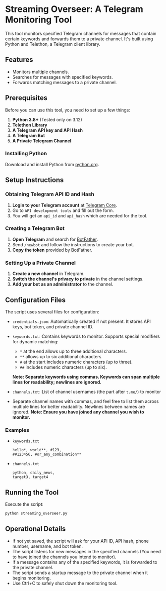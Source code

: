 # Streaming Overseer: A Telegram Monitoring Tool

This tool monitors specified Telegram channels for messages that contain certain keywords and forwards them to a private channel. It's built using Python and Telethon, a Telegram client library.

## Features

- Monitors multiple channels.
- Searches for messages with specified keywords.
- Forwards matching messages to a private channel.

## Prerequisites

Before you can use this tool, you need to set up a few things:

1. **Python 3.8+** (Tested only on 3.12)
2. **Telethon Library**
3. **A Telegram API key and API Hash**
4. **A Telegram Bot**
5. **A Private Telegram Channel**

### Installing Python

Download and install Python from [python.org](https://www.python.org/downloads/).

## Setup Instructions

### Obtaining Telegram API ID and Hash

1. **Login to your Telegram account** at [Telegram Core](https://my.telegram.org).
2. Go to `API development tools` and fill out the form.
3. You will get an `api_id` and `api_hash` which are needed for the tool.

### Creating a Telegram Bot

1. **Open Telegram** and search for [BotFather](https://t.me/botfather).
2. Send `/newbot` and follow the instructions to create your bot.
3. **Copy the token** provided by BotFather.

### Setting Up a Private Channel

1. **Create a new channel** in Telegram.
2. **Switch the channel's privacy to private** in the channel settings.
3. **Add your bot as an administrator** to the channel.

## Configuration Files

The script uses several files for configuration:

- `credentials.json`: Automatically created if not present. It stores API keys, bot token, and private channel ID.
- `keywords.txt`: Contains keywords to monitor. Supports special modifiers for dynamic matching:
  - `*` at the end allows up to three additional characters.
  - `**` allows up to six additional characters.
  - `#` at the start includes numeric characters (up to three).
  - `##` includes numeric characters (up to six).

  **Note: Separate keywords using commas. Keywords can span multiple lines for readability; newlines are ignored.**
- `channels.txt`: List of channel usernames (the part after `t.me/`) to monitor
- Separate channel names with commas, and feel free to list them across multiple lines for better readability. Newlines between names are ignored.
  **Note: Ensure you have joined any channel you wish to monitor.**

### Examples

- `keywords.txt`
  ```
  hello*, world**, #123,
  ##123456, #or_any_combination**
  ```
- `channels.txt`
  ```
  python, daily_news,
  target3, target4
  ```


## Running the Tool

Execute the script:

```bash
python streaming_overseer.py
```

## Operational Details

- If not yet saved, the script will ask for your API ID, API hash, phone number, username, and bot token. 
- The script listens for new messages in the specified channels (You need to have joined the channels you intend to monitor).
- If a message contains any of the specified keywords, it is forwarded to the private channel.
- The script sends a startup message to the private channel when it begins monitoring.
- Use Ctrl+C to safely shut down the monitoring tool.